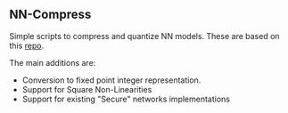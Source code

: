 NN-Compress
-----------

Simple scripts to compress and quantize NN models. These are based on this [repo](https://github.com/aaron-xichen/pytorch-playground).

The main additions are: 
- Conversion to fixed point integer representation. 
- Support for Square Non-Linearities
- Support for existing "Secure" networks implementations
